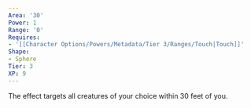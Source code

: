 ```yaml
---
Area: '30'
Power: 1
Range: '0'
Requires:
- '[[Character Options/Powers/Metadata/Tier 3/Ranges/Touch|Touch]]'
Shape:
- Sphere
Tier: 3
XP: 9
---
```


The effect targets all creatures of your choice within 30 feet of you.